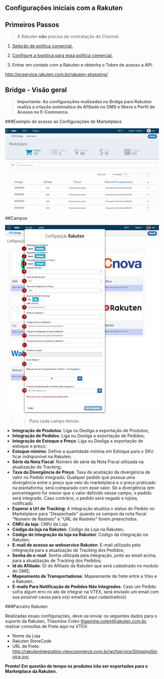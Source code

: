 ## Configurações iniciais com a Rakuten

## Primeiros Passos


> A Rakuten **não** precisa de contratação de Channel.

1. [Seleção de política comercial.](http://help.vtex.com/hc/pt-br/articles/214166227)

2. [Configure a logística para essa política comercial.](http://help.vtex.com/hc/pt-br/articles/214166667-Atualiza%C3%A7%C3%A3o-de-estoque)

3. Entrar em contato com a Rakuten e obtenha o Token de acesso a API:

http://ecservice.rakuten.com.br/rakuten-shopping/

## Bridge - Visão geral

>**Importante: As configurações realizadas no Bridge para Rakuten realiza a criação automatica do Afiliado no OMS e libera o Perfil de Acesso no E-Commerce.**

###Exemplo de acesso as Configurações de Marketplace

![Config RKT](V_newconfig_rkt.gif)

##Campos

![Campos B2W](rakuten.png)

>>Para cada campo temos:

* **Integração de Produtos**: Liga ou Desliga a exportação de Produtos;
* **Integração de Pedidos**: Liga ou Desliga a exportação de Pedidos;
* **Integração de Estoque e Preço**: Liga ou Desliga a exportação de estoque e preço;
* **Estoque mínimo**: Define a quantidade mínima em Estoque para o SKU ficar indisponível na Rakuten;
* **Série da Nota Fiscal**: Número de série da Nota Fiscal utilizada na atualização de Tracking;
* **Taxa da Divergência de Preço**: Taxa de aceitação da divergência de valor no Pedido integrado;
 Qualquer pedido que possua uma divergência entre o preço que veio do marketplace e o preço praticado na plantaforma, será comparado com esse valor. Se a divergência (em porcentagem) for menor que o valor definido nesse campo, o pedido será integrado. Caso contrário, o pedido será negado e lojista, notificado.
* **Esperar a Url de Tracking**: A integração atualiza o status do Pedido no Marketplace para "Despachado" quando os campos da nota fiscal "Numero de Rastreio" e "URL de Rastreio" forem preenchidos.
* **CNPJ da loja**: CNPJ da Loja
* **Código da loja na Rakuten**: Código da Loja na Rakuten;
* **Código de integração da loja na Rakuten**: Código da integração na Rakuten;
* **E-mail de acesso ao webservice Rakuten**: E-mail utilizado pela integraçõa para a atualização de Tracking dos Pedidos;
* **Senha do e-mail**: Senha utilizada pela integração, junto ao email acima, para a atualização de Tracking dos Pedidos;
* **Id do Afiliado**: ID do Afiliado da Rakuten que será cadastrado no modulo do OMS;
* **Mapeamento de Transportadoras**: Mapeamente de frete entre a Vtex e a Rakuten.
* **E-mails Para Notificação de Pedidos Não Integrados**: Caso um Pedido sofra algum erro no ato de integrar na VTEX, será enviado um email com sua possível causa para o(s) email(s) aqui cadastrado(s)


###Parceiro Rakuten

Realizadas essas configurações, deve-se enviar os seguintes dados para o suporte da Rakuten, Thasmine Colen <thasmine.colen@rakuten.com.br>, realizar consultas de Frete aqui na VTEX:

* Nome da Loja
* Rakuten StoreCode
* URL de Frete: http://rakutenintegration.vtexcommerce.com.br/wcfservice/ShippingService.svc

**Pronto! Em questão de tempo os produtos irão ser exportados para o Marketplace da Rakuten.**
